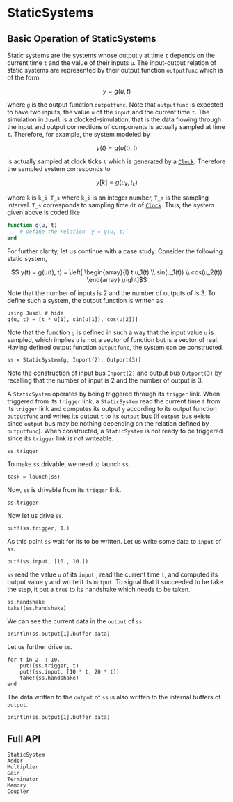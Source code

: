 # StaticSystems

## Basic Operation of StaticSystems 
Static systems are the systems whose output `y` at time `t` depends on the current time `t` and the value of their inputs `u`. The input-output relation of static systems are represented by their output function `outputfunc` which is of the form 
```math 
    y = g(u, t)
```
where `g` is the output function `outputfunc`. Note that `outputfunc` is expected to have two inputs, the value `u` of the `input` and the current time `t`. The simulation in `Jusdl` is a clocked-simulation, that is the data flowing through the input and output connections of components is actually sampled at time `t`. Therefore, for example, the system modeled by
```math 
y(t) = g(u(t),t)
```
is actually sampled at clock ticks `t` which is generated by a [`Clock`](@ref). Therefore the sampled system corresponds to
```math 
y[k] = g(u_k, t_k)
```
where ``k`` is ``k_i T_s`` where ``k_i`` is an integer number, ``T_s`` is the sampling interval. ``T_s`` corresponds to sampling time `dt` of [`Clock`](@ref). Thus, the system given above is coded like 
```julia
function g(u, t)
    # Define the relation `y = g(u, t)`
end
```

For further clarity, let us continue with a case study. Consider the following static system,
```math 
    y(t) = g(u(t), t) = \left[
        \begin{array}{l}
            t u_1(t) \\
            sin(u_1(t)) \\ 
            cos(u_2(t))
        \end{array}
        \right]
```
Note that the number of inputs is 2 and the number of outputs of is 3. To define such a system, the output function is written as
```@repl static_system_ex
using Jusdl # hide
g(u, t) = [t * u[1], sin(u[1]), cos(u[2])]
```
Note that the function `g` is defined in such a way that the input value `u` is sampled, which implies `u` is not a vector of function but is a vector of real. Having defined output function `outputfunc`, the system can be constructed. 
```@repl static_system_ex
ss = StaticSystem(g, Inport(2), Outport(3))
```
Note the construction of input bus `Inport(2)` and output bus `Outport(3)` by recalling that the number of input is 2 and the number of output is 3.

A `StaticSystem` operates by being triggered through its `trigger` link. When triggered from its `trigger` link, a `StaticSystem` read the current time `t` from its `trigger` link and computes its output `y` according to its output function `outputfunc` and writes its output `t` to its `output` bus (if `output` bus exists since `output` bus may be nothing depending on the relation defined by `outputfunc`). When constructed, a `StaticSystem` is not ready to be triggered since its `trigger` link is not writeable. 
```@repl static_system_ex
ss.trigger
```
To make `ss` drivable, we need to launch `ss`. 
```@repl static_system_ex 
task = launch(ss)
```
Now, `ss` is drivable from its `trigger` link. 
```@repl static_system_ex
ss.trigger
```
Now let us drive `ss`.
```@repl static_system_ex 
put!(ss.trigger, 1.)
```
As this point `ss` wait for its to be written. Let us write some data to `input` of `ss`.
```@repl static_system_ex 
put!(ss.input, [10., 10.])
```
`ss` read the value `u` of its `input` , read the current time `t`, and computed its output value `y` and wrote it its `output`. To signal that it succeeded to be take the step, it put a `true` to its handshake which needs to be taken.
```@repl static_system_ex 
ss.handshake
take!(ss.handshake)
```
We can see the current data in the `output` of `ss`.
```@repl static_system_ex 
println(ss.output[1].buffer.data)
```
Let us further drive `ss`.
```@repl static_system_ex 
for t in 2. : 10.
    put!(ss.trigger, t)
    put!(ss.input, [10 * t, 20 * t])
    take!(ss.handshake)
end
```
The data written to the `output` of `ss` is also written to the internal buffers of `output`.
```@repl static_system_ex 
println(ss.output[1].buffer.data)
```

## Full API 
```@docs 
StaticSystem 
Adder
Multiplier
Gain
Terminator
Memory
Coupler
```